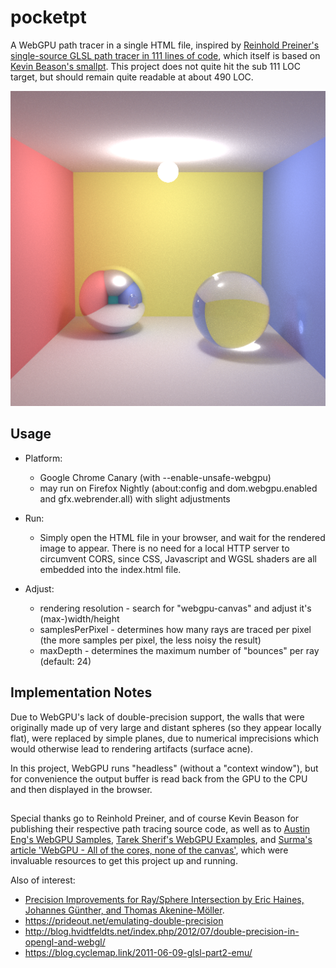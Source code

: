 # pocketpt
A WebGPU path tracer in a single HTML file, inspired by [Reinhold Preiner's single-source GLSL path tracer in 111 lines of code](https://github.com/rpreiner/pocketpt), which itself is based on [Kevin Beason's smallpt](http://kevinbeason.com/smallpt). This project does not quite hit the sub 111 LOC target, but should remain quite readable at about 490 LOC.

<img src="512x512@8Kspp.png" width="512">

## Usage 

* Platform: 
    - Google Chrome Canary (with --enable-unsafe-webgpu)
    - may run on Firefox Nightly (about:config and dom.webgpu.enabled and gfx.webrender.all) with slight adjustments

* Run: 
    - Simply open the HTML file in your browser, and wait for the rendered image to appear. There is no need for a local HTTP server to circumvent CORS, since CSS, Javascript and WGSL shaders are all embedded into the index.html file.

* Adjust:
    - rendering resolution - search for "webgpu-canvas" and adjust it's (max-)width/height
    - samplesPerPixel - determines how many rays are traced per pixel (the more samples per pixel, the less noisy the result)
    - maxDepth - determines the maximum number of "bounces" per ray (default: 24)

## Implementation Notes

Due to WebGPU's lack of double-precision support, the walls that were originally made up of very large and distant spheres (so they appear locally flat), were replaced by simple planes, due to numerical imprecisions which would otherwise lead to rendering artifacts (surface acne).

In this project, WebGPU runs "headless" (without a "context window"), but for convenience the output buffer is read back from the GPU to the CPU and then displayed in the browser.

## 
Special thanks go to Reinhold Preiner, and of course Kevin Beason for publishing their respective path tracing source code, as well as to 
[Austin Eng's WebGPU Samples](https://austin-eng.com/webgpu-samples/), [Tarek Sherif's WebGPU Examples](https://github.com/tsherif/webgpu-examples), and [Surma's article 'WebGPU - All of the cores, none of the canvas'](https://surma.dev/things/webgpu/), which were invaluable resources to get this project up and running.

Also of interest:
* [Precision Improvements for Ray/Sphere Intersection by Eric Haines, Johannes Günther, and Thomas Akenine-Möller](https://library.oapen.org/viewer/web/viewer.html?file=/bitstream/handle/20.500.12657/22837/1007324.pdf?sequence=1&isAllowed=y).
* https://prideout.net/emulating-double-precision
* http://blog.hvidtfeldts.net/index.php/2012/07/double-precision-in-opengl-and-webgl/
* https://blog.cyclemap.link/2011-06-09-glsl-part2-emu/
